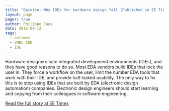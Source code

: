 ```yaml
---
title: "Opinion: Why IDEs for hardware design fail [Published in EE Times]"
layout: page 
pager: true
author: Philippe Faes
date: 2012-09-12
tags: 
  - eetimes
  - VHDL IDE
  - IDE
---
```

Hardware designers hate integrated development environments (IDEs), and they have good reasons to do so. Most EDA vendors build IDEs that lock the user in. They force a workflow on the user, limit the number EDA tools that work with their IDE, and provide half-baked usability. The only way to fix this is to stop using IDEs that are built by EDA (electronic design automation) companies. Electronic design engineers should start learning and copying from their colleagues in software engineering.

[Read the full story at EE Times](http://www.eetimes.com/electronics-blogs/other/4395992/Opinion--Why-IDEs-for-hardware-design-fail)
